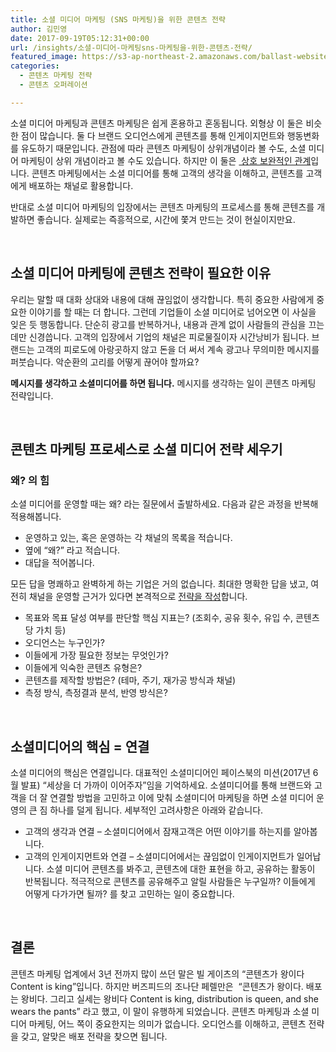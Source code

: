 ```yaml
---
title: 소셜 미디어 마케팅 (SNS 마케팅)을 위한 콘텐츠 전략
author: 김민영
date: 2017-09-19T05:12:31+00:00
url: /insights/소셜-미디어-마케팅sns-마케팅을-위한-콘텐츠-전략/
featured_image: https://s3-ap-northeast-2.amazonaws.com/ballast-website-images/wp-content/uploads/2017/09/19140819/social-media-content-marketing.001.jpeg
categories:
  - 콘텐츠 마케팅 전략
  - 콘텐츠 오퍼레이션

---
```

소셜 미디어 마케팅과 콘텐츠 마케팅은 쉽게 혼용하고 혼동됩니다. 외형상 이 둘은 비슷한 점이 많습니다. 둘 다 브랜드 오디언스에게 콘텐츠를 통해 인게이지먼트와 행동변화를 유도하기 때문입니다. 관점에 따라 콘텐츠 마케팅이 상위개념이라 볼 수도, 소셜 미디어 마케팅이 상위 개념이라고 볼 수도 있습니다. 하지만 이 둘은 [ 상호 보완적인 관계][1]입니다. 콘텐츠 마케팅에서는 소셜 미디어를 통해 고객의 생각을 이해하고, 콘텐츠를 고객에게 배포하는 채널로 활용합니다.

반대로 소셜 미디어 마케팅의 입장에서는 콘텐츠 마케팅의 프로세스를 통해 콘텐츠를 개발하면 좋습니다. 실제로는 즉흥적으로, 시간에 쫓겨 만드는 것이 현실이지만요.

&nbsp;

## 소셜 미디어 마케팅에 콘텐츠 전략이 필요한 이유

우리는 말할 때 대화 상대와 내용에 대해 끊임없이 생각합니다. 특히 중요한 사람에게 중요한 이야기를 할 때는 더 합니다. 그런데 기업들이 소셜 미디어로 넘어오면 이 사실을 잊은 듯 행동합니다. 단순히 광고를 반복하거나, 내용과 관계 없이 사람들의 관심을 끄는 데만 신경씁니다. 고객의 입장에서 기업의 채널은 피로물질이자 시간낭비가 됩니다. 브랜드는 고객의 피로도에 아랑곳하지 않고 돈을 더 써서 계속 광고나 무의미한 메시지를 퍼붓습니다. 악순환의 고리를 어떻게 끊어야 할까요?

**메시지를 생각하고 소셜미디어를 하면 됩니다.** 메시지를 생각하는 일이 콘텐츠 마케팅 전략입니다.

&nbsp;

## 콘텐츠 마케팅 프로세스로 소셜 미디어 전략 세우기

### 왜? 의 힘

소셜 미디어를 운영할 때는 왜? 라는 질문에서 출발하세요. 다음과 같은 과정을 반복해 적용해봅니다.

  * 운영하고 있는, 혹은 운영하는 각 채널의 목록을 적습니다.
  * 옆에 “왜?” 라고 적습니다.
  * 대답을 적어봅니다.

모든 답을 명쾌하고 완벽하게 하는 기업은 거의 없습니다. 최대한 명확한 답을 냈고, 여전히 채널을 운영할 근거가 있다면 본격적으로 [전략을 작성][2]합니다.

  * 목표와 목표 달성 여부를 판단할 핵심 지표는? (조회수, 공유 횟수, 유입 수, 콘텐츠 당 가치 등)
  * 오디언스는 누구인가?
  * 이들에게 가장 필요한 정보는 무엇인가?
  * 이들에게 익숙한 콘텐츠 유형은?
  * 콘텐츠를 제작할 방법은? (테마, 주기, 재가공 방식과 채널)
  * 측정 방식, 측정결과 분석, 반영 방식은?

&nbsp;

## 소셜미디어의 핵심 = 연결

소셜 미디어의 핵심은 연결입니다. 대표적인 소셜미디어인 페이스북의 미션(2017년 6월 발표) “세상을 더 가까이 이어주자”임을 기억하세요. 소셜미디어를 통해 브랜드와 고객을 더 잘 연결할 방법을 고민하고 이에 맞춰 소셜미디어 마케팅을 하면 소셜 미디어 운영의 큰 짐 하나를 덜게 됩니다. 세부적인 고려사항은 아래와 같습니다.

  * 고객의 생각과 연결 &#8211; 소셜미디어에서 잠재고객은 어떤 이야기를 하는지를 알아봅니다.
  * 고객의 인게이지먼트와 연결 &#8211; 소셜미디어에서는 끊임없이 인게이지먼트가 일어납니다. 소셜 미디어 콘텐츠를 봐주고, 콘텐츠에 대한 표현을 하고, 공유하는 활동이 반복됩니다. 적극적으로 콘텐츠를 공유해주고 알릴 사람들은 누구일까? 이들에게 어떻게 다가가면 될까? 를 찾고 고민하는 일이 중요합니다.

&nbsp;

## 결론

콘텐츠 마케팅 업계에서 3년 전까지 많이 쓰던 말은 빌 게이츠의 &#8220;콘텐츠가 왕이다 Content is king&#8221;입니다. 하지만 버즈피드의 조나단 페렐만은  &#8220;콘텐츠가 왕이다. 배포는 왕비다. 그리고 실세는 왕비다 Content is king, distribution is queen, and she wears the pants&#8221; 라고 했고, 이 말이 유행하게 되었습니다. 콘텐츠 마케팅과 소셜 미디어 마케팅, 어느 쪽이 중요한지는 의미가 없습니다. 오디언스를 이해하고, 콘텐츠 전략을 갖고, 알맞은 배포 전략을 찾으면 됩니다.

&nbsp;

 [1]: http://ballast.co.kr/insights/2017222-sns/
 [2]: http://ballast.co.kr/insights/%ec%bd%98%ed%85%90%ec%b8%a0-%eb%a7%88%ec%bc%80%ed%8c%85-%ec%a0%84%eb%9e%b5-%eb%ac%b8%ec%84%9c%ec%9d%98-%ec%a4%91%ec%9a%94%ec%84%b1%ea%b3%bc-%ec%9e%91%ec%84%b1%eb%b2%95/